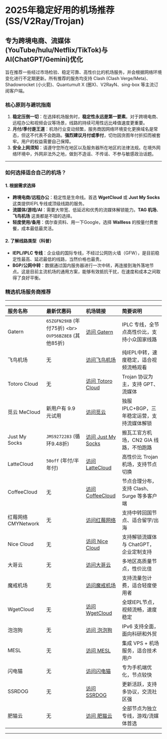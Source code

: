 # 2025年稳定好用的机场推荐 (SS/V2Ray/Trojan)
## 专为跨境电商、流媒体(YouTube/hulu/Netflix/TikTok)与AI(ChatGPT/Gemini)优化

旨在推荐一些经过市场检验、稳定可靠、高性价比的机场服务，并会根据网络环境变化进行不定期更新。所有推荐的服务均支持 Clash (Clash Verge/Meta)、Shadowrocket (小火箭)、Quantumult X (圈X)、V2RayN、sing-box 等主流订阅客户端。

### 核心原则与避坑指南

1.  **稳定压倒一切**：在选择机场服务时，**稳定性永远是第一要素**。对于跨境电商、远程办公和视频会议等场景，线路的持续可用性远比峰值速度更重要。
2.  **月付/季付是王道**：机场行业变动频繁，服务商因网络环境变化更换域名是常态，但这不代表不会跑路。**强烈建议月付或季付**，切勿因贪图年付折扣而被套牢。用户的权益需要自己保障。
3.  **安全上网须知**：请遵守您所在地区以及服务器所在地区的法律法规。在境外网络环境中，外网非法外之地，做到不造谣、不传谣、不参与敏感政治话题。

---

### **如何选择适合自己的机场？**

#### 1. 根据需求选择

* **跨境电商/远程办公**：稳定性是生命线。首选 **WgetCloud** 或 **Just My Socks** 这类提供IEPL专线或顶级线路的服务。
* **流媒体/游戏/AI**：需要大带宽、低延迟和优秀的流媒体解锁能力。**TAG 机场**、**飞鸟机场** 这类都是不错的选择。
* **轻度使用/备用**：偶尔查资料、用一下Google，选择 **Wallless** 的按量付费套餐，成本最低最灵活。

#### 2. 了解线路类型（科普）

* **IEPL/IPLC 专线**：企业级的国际专线，不经过公网防火墙（GFW），是目前稳定性最高、延迟最低的线路，当然价格也最贵。
* **BGP/公网中转**：数据通过国内服务器进行一次中转，再连接到海外落地节点。这是目前主流机场的通用方案，能够有效抵抗干扰，在速度和成本之间取得了良好平衡。

### **精选机场服务商推荐**
---

| 服务名称 | 最新优惠码 | 机场链接 | 简要说明 |
| :--- | :--- | :--- | :--- |
| Gatern | `65ZGFN29XB` (年付75折) \<br\> `OVP56BZ8E8` (其他85折) | [访问 Gatern](https://pianyivpn.com/go/gatern/) | IPLC 专线，全节点高性价比，支持小众国家线路 |
| 飞鸟机场 | 无 | [访问飞鸟机场](https://pianyivpn.com/go/flyingbird/) | 纯IEPL中转，速度稳定，适合视频流畅观看 |
| Totoro Cloud | 无 | [访问 Totoro Cloud](https://pianyivpn.com/go/totoro/) | Trojan 协议为主，支持 GPT、流媒体 |
| 觅云 MeCloud | 新用户有 9.9 元试用 | [访问觅云](https://pianyivpn.com/go/mecloud/) | 独服 IPLC+BGP，三年稳定运营，支持流媒体解锁 |
| Just My Socks | `JMS9272283` (循环9.48折) | [访问 Just My Socks](https://pianyivpn.com/go/jms/) | 搬瓦工官方机场，CN2 GIA 线路，不怕跑路 |
| LatteCloud | `50off` (年付/半年付) | [访问 LatteCloud](https://pianyivpn.com/go/LatteCloud/) | 高性价比 Trojan 机场，支持节点切换 |
| CoffeeCloud | 无 | [访问 CoffeeCloud](https://pianyivpn.com/go/coffeecloud/) | 节点合理分布，支持 Clash、Surge 等多客户端 |
| 红莓网络 CMYNetwork | 无 | [访问红莓网络](https://pianyivpn.com/go/hongmeiweb/) | 支持中转回国节点、适合留学/出海 |
| Nice Cloud | 无 | [访问 Nice Cloud](https://pianyivpn.com/go/niceyun/) | 支持解锁流媒体与 ChatGPT，企业定制支持 |
| 大哥云 | 无 | [访问大哥云](https://pianyivpn.com/go/dageyun/) | 多地区高质量节点，性价比佳 |
| 魔戒机场 | 无 | [访问魔戒机场](https://pianyivpn.com/go/mojie/) | 支持流量包计费，适合轻度使用者 |
| WgetCloud | 无 | [访问 WgetCloud](https://pianyivpn.com/go/WgetCloud/) | 全球IEPL节点，视频流畅，速度稳定 |
| 泡泡狗 | 无 | [访问 泡泡狗](https://pianyivpn.com/go/paopaogou/) | IPv6 支持全面，面向科研和外贸 |
| MESL | 无 | [访问 MESL](https://pianyivpn.com/go/mesl/) | 集成 VPS + 机场服务，适合技术用户 |
| 闪电猫 | 无 | [访问闪电猫](https://pianyivpn.com/go/speedcat/) | 专为手机端优化，节点较快 |
| SSRDOG | 无 | [访问 SSRDOG](https://pianyivpn.com/go/ssrdog/) | 更新活跃，支持多协议，交流社区强 |
| 肥猫云 | 无 | [访问 肥猫云](https://pianyivpn.com/go/fatcat/)  | 全部节点为独立专线，游戏/流媒体首选 |
---
